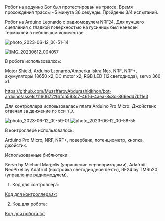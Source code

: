 Робот на ардуино
Бот был протестирован на трассе. Время прохождения трассы - 5 минута 36 секунды. Пройдены 3/4 испытаний.

Робот на Arduino Leonardo с радиомодулем NRF24. Для лучшего сцепления с гладкой поверхностью на гусиницы был нанесен термоклей в небольшом количестве.

![photo_2023-06-12_00-51-14](https://github.com/MuzaffarovAbdurashidkhon/bot-arduino/assets/116067226/35b40e4d-948f-4b3d-b6ed-71afb111970d)

![IMG_20230612_004057](https://github.com/MuzaffarovAbdurashidkhon/bot-arduino/assets/116067226/a6a16a98-555e-4fbb-aad7-74bb36f6d34f)


В роботе использовалось:

Motor Shield,
Arduino Leonardo/Amperka Iskra Neo,
NRF,
NRF+,
акумуляторы 18650 x2,
DC motor x2,
RGB LED  (12 светодиода),
servo 360 x1.



https://github.com/MuzaffarovAbdurashidkhon/bot-arduino/assets/116067226/fda593c7-4616-4aea-8c3c-866edd7bf1e3

Для контроллера использовалась плата Arduino Pro Micro. Джойствик отвечал за движение по оси Y,X

![photo_2023-06-12_00-59-01](https://github.com/MuzaffarovAbdurashidkhon/bot-arduino/assets/116067226/f066537f-93ec-4936-9b58-ac70c2b8e2c0)
![photo_2023-06-12_00-58-55](https://github.com/MuzaffarovAbdurashidkhon/bot-arduino/assets/116067226/2297a1e0-3a49-45dd-8b5c-c804429b4c0d)

В контроллере использовалось:

Arduino Pro Micro,
NRF,
NRF+,
повербанк,
потенциометр,
кнопка,
джойстик.

Использованные библиотеки:

Servo by Michael Margolis (управление сервоприводами),
Adafruit NeoPixel by Adafruit (настройка светодиодной ленты),
RF24 by TMRh20 (управление радиомодулем).
1. Код для контроллера:


[Код для контроллера.txt](https://github.com/MuzaffarovAbdurashidkhon/bot-arduino/files/11715915/default.txt)



2. Код для робота:

[Код для робота.txt](https://github.com/MuzaffarovAbdurashidkhon/bot-arduino/files/11715916/default.txt)

